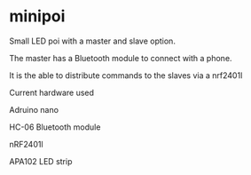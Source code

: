 # minipoi
Small LED poi with a master and slave option.

The master has a Bluetooth module to connect with a phone.

It is the able to distribute commands to the slaves  via a nrf2401l


Current hardware used

Adruino nano

HC-06 Bluetooth module

nRF2401l

APA102 LED strip
